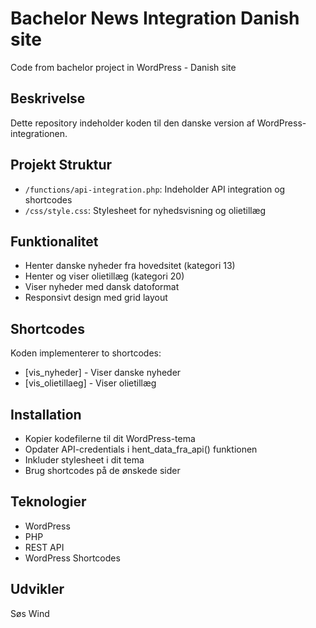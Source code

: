 # Bachelor News Integration Danish site
Code from bachelor project in WordPress - Danish site

## Beskrivelse
Dette repository indeholder koden til den danske version af WordPress-integrationen.

## Projekt Struktur
- `/functions/api-integration.php`: Indeholder API integration og shortcodes
- `/css/style.css`: Stylesheet for nyhedsvisning og olietillæg

## Funktionalitet
- Henter danske nyheder fra hovedsitet (kategori 13)
- Henter og viser olietillæg (kategori 20)
- Viser nyheder med dansk datoformat
- Responsivt design med grid layout

## Shortcodes
Koden implementerer to shortcodes:
- [vis_nyheder] - Viser danske nyheder
- [vis_olietillaeg] - Viser olietillæg

## Installation
- Kopier kodefilerne til dit WordPress-tema
- Opdater API-credentials i hent_data_fra_api() funktionen
- Inkluder stylesheet i dit tema
- Brug shortcodes på de ønskede sider

## Teknologier
- WordPress
- PHP
- REST API
- WordPress Shortcodes

## Udvikler
Søs Wind
